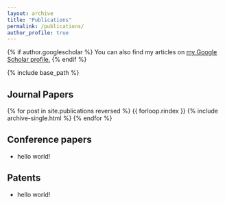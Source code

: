 ```yaml
---
layout: archive
title: "Publications"
permalink: /publications/
author_profile: true
---
```


{% if author.googlescholar %}
  You can also find my articles on <u><a href="{{author.googlescholar}}">my Google Scholar profile</a>.</u>
{% endif %}

{% include base_path %}

Journal Papers
-----------

{% for post in site.publications reversed %}
  {{ forloop.rindex }}
  {% include archive-single.html %}
{% endfor %}

Conference papers
---------
+ hello world!

Patents
-----------

+ hello world!

